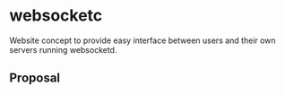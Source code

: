 # websocketc
Website concept to provide easy interface between users and their own servers running websocketd.


## Proposal

